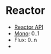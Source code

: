 # Reactor
- [Reactor API](https://projectreactor.io/docs/core/release/api/reactor)
- [Mono](https://projectreactor.io/docs/core/release/api/reactor/core/publisher/Mono.html): 0..1
- Flux: 0..n
- 
